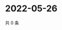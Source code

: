 # 2022-05-26

共 0 条

<!-- BEGIN WEIBO -->
<!-- 最后更新时间 Thu May 26 2022 22:15:51 GMT+0800 (China Standard Time) -->

<!-- END WEIBO -->
